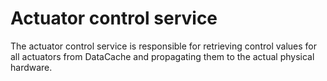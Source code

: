 # Actuator control service

The actuator control service is responsible for retrieving control values for all actuators from DataCache and propagating them to the actual physical hardware.
